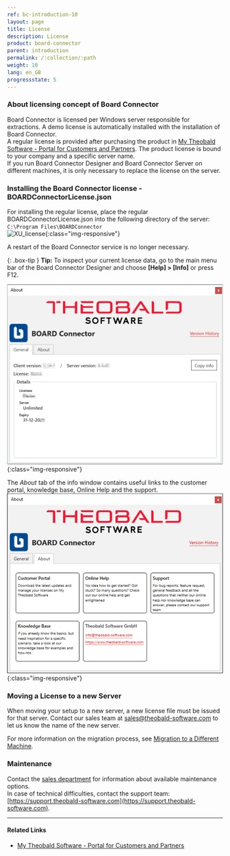 ```yaml
---
ref: bc-introduction-10
layout: page
title: License
description: License
product: board-connector
parent: introduction
permalink: /:collection/:path
weight: 10
lang: en_GB
progressstate: 5
---
```


### About licensing concept of Board Connector

Board Connector is licensed per Windows server responsible for extractions. A demo license is automatically installed with the installation of Board Connector. <br>
A regular license is provided after purchasing the product in [My Theobald Software - Portal for Customers and Partners](https://my.theobald-software.com/). The product license is bound to your company and a specific server name.<br>
If you run Board Connector Designer and Board Connector Server on different machines, it is only necessary to replace the license on the server.
 

### Installing the Board Connector license - BOARDConnectorLicense.json
For installing the regular license, place the regular BOARDConnectorLicense.json into the following directory of the server: <br>
`C:\Program Files\BOARDConnector`
 <br>
 ![XU_license](/img/content/BOARDConnector_License_Folder.png ){:class="img-responsive"}
 
A restart of the Board Connector service is no longer necessary.

{: .box-tip }
**Tip:** To inspect your current license data, go to the main menu bar of the Board Connector Designer and choose **[Help] > [Info]** or press F12.

![Demo_License](/img/content/BOARDConnector_Demo_License.png){:class="img-responsive"}

The *About* tab of the info window contains useful links to the customer portal, knowledge base, Online Help and the support. <br> 
![Abot](/img/content/about-bc.png){:class="img-responsive"}

### Moving a License to a new Server
When moving your setup to a new server, a new license file must be issued for that server.
Contact our sales team at [sales@theobald-software.com](mailto:sales@theobald-software.com) to let us know the name of the new server.

For more information on the migration process, see [Migration to a Different Machine](./backup-and-migration#migration-to-a-different-machine).


### Maintenance
Contact the [sales department](mailto:sales@theobald-software.com) for information about available maintenance options.<br>
In case of technical difficulties, contact the support team: [https://support.theobald-software.com](https://support.theobald-software.com).


****
#### Related Links
- [My Theobald Software - Portal for Customers and Partners](https://my.theobald-software.com/)